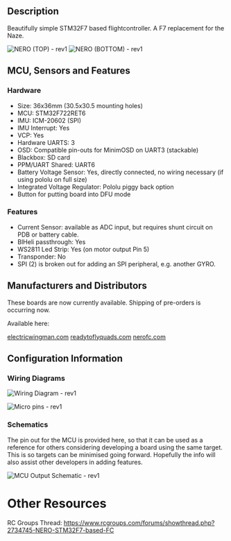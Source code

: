 
## Description

Beautifully simple STM32F7 based flightcontroller. A F7 replacement for the Naze.

![NERO (TOP) - rev1](https://raw.githubusercontent.com/wiki/betaflight/betaflight/images/boards/nero/nero-rev1-top.jpg)
![NERO (BOTTOM) - rev1](https://raw.githubusercontent.com/wiki/betaflight/betaflight/images/boards/nero/nero-rev1-bottom.jpg)

## MCU, Sensors and Features

### Hardware
  - Size: 36x36mm (30.5x30.5 mounting holes)  
  - MCU: STM32F722RET6
  - IMU: ICM-20602 (SPI) 
  - IMU Interrupt: Yes
  - VCP: Yes
  - Hardware UARTS: 3 
  - OSD: Compatible pin-outs for MinimOSD on UART3 (stackable) 
  - Blackbox: SD card 
  - PPM/UART Shared: UART6
  - Battery Voltage Sensor: Yes, directly connected, no wiring necessary (if using pololu on full size)
  - Integrated Voltage Regulator: Pololu piggy back option 
  - Button for putting board into DFU mode

### Features
  - Current Sensor: available as ADC input, but requires shunt circuit on PDB or battery cable.
  - BlHeli passthrough: Yes 
  - WS2811 Led Strip: Yes (on motor output Pin 5)
  - Transponder: No
  - SPI (2) is broken out for adding an SPI peripheral, e.g. another GYRO.

## Manufacturers and Distributors

These boards are now currently available. Shipping of pre-orders is occurring now.  

Available here: 

[electricwingman.com](https://www.electricwingman.com/nero-f7-flight-controller)
[readytoflyquads.com](http://www.readytoflyquads.com/nero-f7-flight-controller)
[nerofc.com](https://nerofc.com)

## Configuration Information

### Wiring Diagrams
![Wiring Diagram - rev1](https://raw.githubusercontent.com/wiki/betaflight/betaflight/images/boards/nero/nero-rev1-wiring.png)


![Micro pins - rev1](https://raw.githubusercontent.com/wiki/betaflight/betaflight/images/boards/nero/nero-rev1-micro-pins.png)

### Schematics

The pin out for the MCU is provided here, so that it can be used as a reference for others considering developing a board using the same target. This is so targets can be minimised going forward. Hopefully the info will also assist other developers in adding features.

![MCU Output Schematic - rev1](https://raw.githubusercontent.com/wiki/betaflight/betaflight/images/boards/nero/nero-rev1-mcu-schematic.png)


# Other Resources

RC Groups Thread: https://www.rcgroups.com/forums/showthread.php?2734745-NERO-STM32F7-based-FC